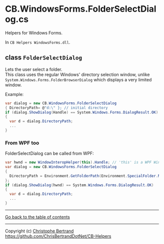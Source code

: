 ﻿# CB.WindowsForms.FolderSelectDialog.cs

Helpers for Windows Forms.

In `CB Helpers WindowsForms.dll`.

## class `FolderSelectDialog`

Lets the user select a folder.  
This class uses the regular Windows' directory selection window, unlike `System.Windows.Forms.FolderBrowserDialog` which displays a very limited window.

Example:
```C#
var dialog = new CB.WindowsForms.FolderSelectDialog
{ DirectoryPath= @"d:\" }; // initial directory
if (dialog.ShowDialog(Handle) == System.Windows.Forms.DialogResult.OK)
{
  var d = dialog.DirectoryPath;
  ...
}
```

### From WPF too
FolderSelectDialog can be called from WPF:
```C#
var hwnd = new WindowInteropHelper(this).Handle; // 'this' is a WPF Window.
var dialog = new CB.WindowsForms.FolderSelectDialog
{
  DirectoryPath = Environment.GetFolderPath(Environment.SpecialFolder.MyDocuments)
};
if (dialog.ShowDialog(hwnd) == System.Windows.Forms.DialogResult.OK)
{
  var d = dialog.DirectoryPath;
  ...
}
```
---

[Go back to the table of contents](../readme.md)

---
Copyright (c) [Christophe Bertrand](https://chrisbertrand.net)  
https://github.com/ChrisBertrandDotNet/CB-Helpers
